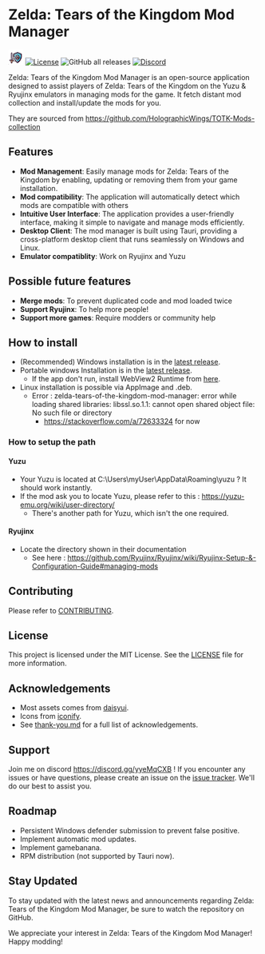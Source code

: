 # Zelda: Tears of the Kingdom Mod Manager

<img src="src-tauri/icons/Square30x30Logo.png" alt='logo with a sword and a shield, in the zelda style'> [![License](https://img.shields.io/badge/License-BSD_3--Clause-blue.svg?style=for-the-badge)](https://opensource.org/licenses/BSD-3-Clause) ![GitHub all releases](https://img.shields.io/github/downloads/vasilvestre/totk-mod-manager-for-yuzu/total?style=for-the-badge) [![Discord](https://img.shields.io/badge/Discord-7289DA?style=for-the-badge&logo=discord&logoColor=white)](https://discord.gg/yyeMqCXB)


Zelda: Tears of the Kingdom Mod Manager is an open-source application designed to assist players of Zelda: Tears of the Kingdom on the Yuzu & Ryujinx emulators in managing mods for the game.
It fetch distant mod collection and install/update the mods for you.

They are sourced from https://github.com/HolographicWings/TOTK-Mods-collection

## Features

-   **Mod Management**: Easily manage mods for Zelda: Tears of the Kingdom by enabling, updating or removing them from your game installation.
-   **Mod compatibility**: The application will automatically detect which mods are compatible with others
-   **Intuitive User Interface**: The application provides a user-friendly interface, making it simple to navigate and manage mods efficiently.
-   **Desktop Client**: The mod manager is built using Tauri, providing a cross-platform desktop client that runs seamlessly on Windows and Linux.
-   **Emulator compatiblity**: Work on Ryujinx and Yuzu

## Possible future features

- **Merge mods**: To prevent duplicated code and mod loaded twice
- **Support Ryujinx**: To help more people!
- **Support more games**: Require modders or community help 

## How to install

- (Recommended) Windows installation is in the [latest release](https://github.com/vasilvestre/totk-mod-manager-for-yuzu/releases/latest).
- Portable windows Installation is in the [latest release](https://github.com/vasilvestre/totk-mod-manager-for-yuzu/releases/latest/download/Zelda.Tears.of.the.Kingdom.Mod.Manager.exe).
    - If the app don't run, install WebView2 Runtime from [here](https://developer.microsoft.com/en-us/microsoft-edge/webview2/).
- Linux installation is possible via AppImage and .deb.
  - Error : zelda-tears-of-the-kingdom-mod-manager: error while loading shared libraries: libssl.so.1.1: cannot open shared object file: No such file or directory
    - https://stackoverflow.com/a/72633324 for now

### How to setup the path

#### Yuzu
- Your Yuzu is located at C:\Users\myUser\AppData\Roaming\yuzu ? It should work instantly.
- If the mod ask you to locate Yuzu, please refer to this : https://yuzu-emu.org/wiki/user-directory/
    - There's another path for Yuzu, which isn't the one required.

#### Ryujinx
- Locate the directory shown in their documentation
  - See here : https://github.com/Ryujinx/Ryujinx/wiki/Ryujinx-Setup-&-Configuration-Guide#managing-mods

## Contributing

Please refer to [CONTRIBUTING](docs/CONTRIBUTING.md).

## License

This project is licensed under the MIT License. See the [LICENSE](https://github.com/vasilvestre/totk-mod-manager-for-yuzu/blob/main/LICENSE) file for more information.

## Acknowledgements

- Most assets comes from [daisyui](https://daisyui.com).
- Icons from [iconify](https://icon-sets.iconify.design/carbon/).
- See [thank-you.md](https://github.com/vasilvestre/totk-mod-manager-for-yuzu/blob/main/.github/thank-you.md) for a full list of acknowledgements.

## Support

Join me on discord https://discord.gg/yyeMqCXB !
If you encounter any issues or have questions, please create an issue on the [issue tracker](https://github.com/vasilvestre/totk-mod-manager-for-yuzu/issues). We'll do our best to assist you.

## Roadmap

- Persistent Windows defender submission to prevent false positive.
- Implement automatic mod updates.
- Implement gamebanana.
- RPM distribution (not supported by Tauri now).

## Stay Updated

To stay updated with the latest news and announcements regarding Zelda: Tears of the Kingdom Mod Manager, be sure to watch the repository on GitHub.

We appreciate your interest in Zelda: Tears of the Kingdom Mod Manager! Happy modding!
